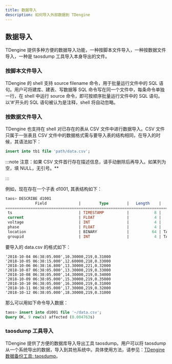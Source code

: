 ```yaml
---
title: 数据导入
description: 如何导入外部数据到 TDengine
---
```


## 数据导入

TDengine 提供多种方便的数据导入功能，一种按脚本文件导入，一种按数据文件导入，一种是 taosdump 工具导入本身导出的文件。

### 按脚本文件导入

TDengine 的 shell 支持 source filename 命令，用于批量运行文件中的 SQL 语句。用户可将建库、建表、写数据等 SQL 命令写在同一个文件中，每条命令单独一行，在 shell 中运行 source 命令，即可按顺序批量运行文件中的 SQL 语句。以‘#’开头的 SQL 语句被认为是注释，shell 将自动忽略。

### 按数据文件导入

TDengine 也支持在 shell 对已存在的表从 CSV 文件中进行数据导入。CSV 文件只属于一张表且 CSV 文件中的数据格式需与要导入表的结构相同，在导入的时候，其语法如下：

```sql
insert into tb1 file 'path/data.csv';
```

:::note
注意：如果 CSV 文件首行存在描述信息，请手动删除后再导入。如某列为空，填 NULL，无引号。\*\*

:::

例如，现在存在一个子表 d1001, 其表结构如下：

```sql
taos> DESCRIBE d1001
             Field              |        Type        |   Length    |    Note    |
=================================================================================
 ts                             | TIMESTAMP          |           8 |            |
 current                        | FLOAT              |           4 |            |
 voltage                        | INT                |           4 |            |
 phase                          | FLOAT              |           4 |            |
 location                       | BINARY             |          64 | TAG        |
 groupid                        | INT                |           4 | TAG        |
```

要导入的 data.csv 的格式如下：

```csv
'2018-10-04 06:38:05.000',10.30000,219,0.31000
'2018-10-05 06:38:15.000',12.60000,218,0.33000
'2018-10-06 06:38:16.800',13.30000,221,0.32000
'2018-10-07 06:38:05.000',13.30000,219,0.33000
'2018-10-08 06:38:05.000',14.30000,219,0.34000
'2018-10-09 06:38:05.000',15.30000,219,0.35000
'2018-10-10 06:38:05.000',16.30000,219,0.31000
'2018-10-11 06:38:05.000',17.30000,219,0.32000
'2018-10-12 06:38:05.000',18.30000,219,0.31000
```

那么可以用如下命令导入数据：

```sql
taos> insert into d1001 file '~/data.csv';
Query OK, 9 row(s) affected (0.004763s)
```

### taosdump 工具导入

TDengine 提供了方便的数据库导入导出工具 taosdump。用户可以将 taosdump 从一个系统导出的数据，导入到其他系统中。具体使用方法，请参见：[TDengine 数据备份工具: taosdump](/reference/taosdump)。
